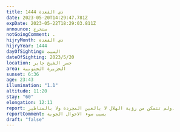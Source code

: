 ```yaml
---
title: ذي القعدة 1444
date: 2023-05-20T14:29:47.781Z
expDate: 2023-05-22T18:29:03.811Z
announce: ستخرج
notGoingComment: .
hijryMonth: ذي القعدة
hijryYear: 1444
dayOfSighting: السبت
dateOfSighting: 2023/5/20
location: جسر الشيخ جابر
area: الجزيرة الجنوبية
sunset: 6:36
age: 23:43
illumination: "1.1"
altitude: 11:20
stay: "60"
elongation: 12:11
report: ولم تتمكن من رؤية الهلال لا بالعين المجردة ولا بالمناظير.
reportComment: بسبب سوء الاحوال الجوية
draft: "false"
---
```

